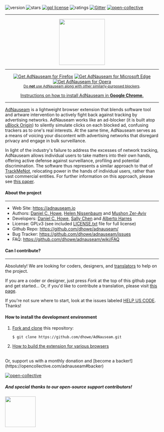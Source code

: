 <!-- [![Build Status](https://travis-ci.org/dhowe/AdNauseam.svg)](https://travis-ci.org/dhowe/AdNauseam) -->
![version](https://badgen.net/amo/v/adnauseam) ![stars](https://badgen.net/amo/stars/adnauseam) <a href="https://www.gnu.org/licenses/gpl-3.0.en.html"><img src="https://img.shields.io/badge/license-GPL-orange.svg" alt="gpl license"></a>  ![ratings](https://badgen.net/amo/rating/adnauseam) [![Gitter](https://badges.gitter.im/dhowe/AdNauseam.svg)](https://gitter.im/dhowe/AdNauseam?utm_source=badge&utm_medium=badge&utm_campaign=pr-badge) [![open-collective](https://opencollective.com/adnauseam/tiers/badge.svg)](https://opencollective.com/adnauseam#category-CONTRIBUTE)

***

<div align="center">
  <a href="https://adnauseam.io">
    <img src="https://rednoise.org/images/adnauseam.png" width="150px"/>
  </a>
</div>

***

<p align="center">
<a href="https://addons.mozilla.org/en-US/firefox/addon/adnauseam/"><img src="https://user-images.githubusercontent.com/585534/107280546-7b9b2a00-6a26-11eb-8f9f-f95932f4bfec.png" alt="Get AdNauseam for Firefox"></a>
<a href="https://microsoftedge.microsoft.com/addons/detail/adnauseam/mlojlfildnehdpnlmpkeiiglhhkofhpb"><img src="https://user-images.githubusercontent.com/585534/107280673-a5ece780-6a26-11eb-9cc7-9fa9f9f81180.png" alt="Get AdNauseam for Microsoft Edge"></a>
<a href="https://addons.opera.com/en/extensions/details/adnauseam-2/"><img src="https://user-images.githubusercontent.com/585534/107280692-ac7b5f00-6a26-11eb-85c7-088926504452.png" alt="Get AdNauseam for Opera"></a>
      <br><sub><a href="https://twitter.com/gorhill/status/1033706103782170625">Do <b>not</b> use AdNauseam along with other similarly-purposed blockers</a>.</sub>
      <!--<br><sub>See below for <a href="#installation">more installation options.</a></sub>-->
</p>

<p align="center">
<a href="https://github.com/dhowe/AdNauseam/wiki/Install-AdNauseam-on-Chrome-Without-Google's-Permission">Instructions on how to install AdNauseam in <b>Google Chrome</b>.</a>
</p>

***

[AdNauseam](https://adnauseam.io) is a lightweight browser extension that blends software tool and artware intervention to actively fight back against tracking by advertising networks. AdNauseam works like an ad-blocker (it is built atop [uBlock Origin](https://github.com/gorhill/uBlock)) to silently simulate clicks on each blocked ad, confusing trackers as to one's real interests. At the same time, AdNauseam serves as a means of voicing your discontent with advertising networks that disregard privacy and engage in bulk surveillance.

In light of the industry's failure to address the excesses of network tracking, AdNauseam allows individual users to take matters into their own hands, offering active defense against surveillance, profiling and potential discrimination. The software thus represents a similar approach to that of <a href="https://cs.nyu.edu/trackmenot" target="_blank">TrackMeNot</a>, relocating power in the hands of individual users, rather than vast commercial entities. For further information on this approach, please see <a href="https://cs.nyu.edu/trackmenot/resources/trackmenot2009.pdf" target="_blank">this paper</a>.


#### About the project
--------

* Web Site:         https://adnauseam.io
* Authors:          [Daniel C. Howe](https://rednoise.org/daniel), [Helen Nissenbaum](https://www.nyu.edu/projects/nissenbaum/) and [Mushon Zer-Aviv](http://mushon.com)
* Developers:       [Daniel C. Howe](https://rednoise.org/daniel), [Sally Chen](https://github.com/cqx931) and [Alberto Harres](https://github.com/mneunomne)
* License:          GPLv3 (see included [LICENSE.txt](https://github.com/dhowe/AdNauseam/blob/master/LICENSE.txt) file for full license)
* Github Repo:      https://github.com/dhowe/adnauseam/
* Bug Tracker:      https://github.com/dhowe/adnauseam/issues
* FAQ:              https://github.com/dhowe/adnauseam/wiki/FAQ


#### Can I contribute?
--------
Absolutely! We are looking for coders, designers, and [translators](https://crowdin.com/project/adnauseam) to help on the project.

If you are a coder or designer, just press *Fork* at the top of this github page and get started... Or, if you'd like to contribute a translation, please visit [this page](https://crowdin.com/project/adnauseam).

If you're not sure where to start, look at the issues labeled [HELP US CODE](https://github.com/dhowe/AdNauseam/labels/HELP-US-CODE). Thanks!

#### How to install the development environment

1. [Fork and clone](https://help.github.com/articles/fork-a-repo) this repository:

    ```bash
    $ git clone https://github.com/dhowe/AdNauseam.git
    ```

2. [How to build the extension for various browsers](https://github.com/dhowe/AdNauseam/wiki/Building-AdNauseam-from-source-(for-developers))

<br>
Or, support us with a monthly donation and [become a backer!](https://opencollective.com/adnauseam#backer)
<br>

[![open-collective](https://opencollective.com/adnauseam/contributors.svg?width=890)](https://github.com/dhowe/adnauseam/graphs/contributors)

##### And special thanks to our open-source support contributors!

<img src="https://pagekite.net/static/skin/i/pagekite-logo.png" width="100"/>

<br>
